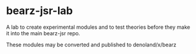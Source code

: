 # bearz-jsr-lab

A lab to create experimental modules and to test
theories before they make it into the main bearz-jsr repo.

These modules may be converted and published to
denoland/x/bearz